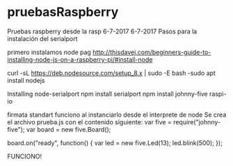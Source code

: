 # pruebasRaspberry
Pruebas raspberry desde la rasp 6-7-2017
6-7-2017
Pasos para la instalación del serialport

primero instalamos node
pag
http://thisdavej.com/beginners-guide-to-installing-node-js-on-a-raspberry-pi/#install-node

curl -sL https://deb.nodesource.com/setup_8.x | 
sudo -E bash -sudo apt install nodejs

Installing node-serialport
npm install serialport
npm install johnny-five raspi-io

firmata standart 
funciono al instanciarlo desde el interprete de node
Se crea el archivo prueba.js con el contenido siguiente:
var five = require("johnny-five");
var board = new five.Board();

board.on("ready", function() {
  var led = new five.Led(13);
  led.blink(500);
});

FUNCIONO!



